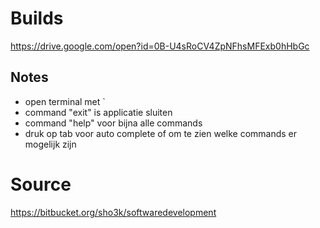 # Builds
https://drive.google.com/open?id=0B-U4sRoCV4ZpNFhsMFExb0hHbGc

## Notes
- open terminal met ` 
- command "exit" is applicatie sluiten
- command "help" voor bijna alle commands
- druk op tab voor auto complete of om te zien welke commands er mogelijk zijn

# Source
https://bitbucket.org/sho3k/softwaredevelopment
